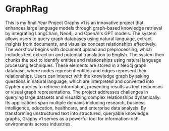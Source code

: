 # GraphRag
This is my final Year Project Graphy v1 is an innovative project that enhances large language models through graph-based knowledge retrieval by integrating LangChain, Neo4j, and OpenAI's GPT models. The system allows users to query graph databases using natural language, extract insights from documents, and visualize concept relationships effectively.
The workflow begins with document upload and preprocessing, which includes text extraction and potential translation to English. The system then chunks the text to identify entities and relationships using natural language processing techniques. These elements are stored in a Neo4j graph database, where nodes represent entities and edges represent their relationships. Users can interact with the knowledge graph by asking questions in natural language, which are interpreted and converted into Cypher queries to retrieve information, presenting results as text responses or visual graph representations.
The project addresses challenges in querying large datasets and visualizing complex relationships dynamically. Its applications span multiple domains including research, business intelligence, education, healthcare, and enterprise data analysis. By transforming unstructured text into structured, queryable knowledge graphs, Graphy v1 serves as a powerful tool for information-rich environments across industries.
